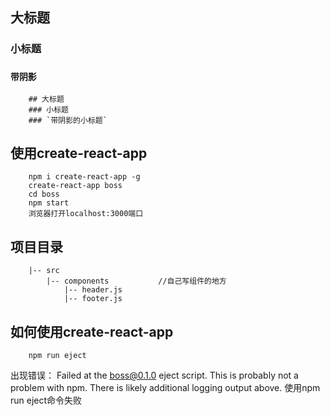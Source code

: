 ## 大标题
### 小标题
### `带阴影`
```
    ## 大标题
    ### 小标题
    ### `带阴影的小标题`
```

## 使用create-react-app
```
    npm i create-react-app -g
    create-react-app boss
    cd boss
    npm start
    浏览器打开localhost:3000端口
```

## 项目目录
```
    |-- src
        |-- components           //自己写组件的地方
            |-- header.js
            |-- footer.js

```

## 如何使用create-react-app
```
    npm run eject

```
出现错误：
Failed at the boss@0.1.0 eject script.
This is probably not a problem with npm. There is likely additional logging output above.
使用npm run eject命令失败